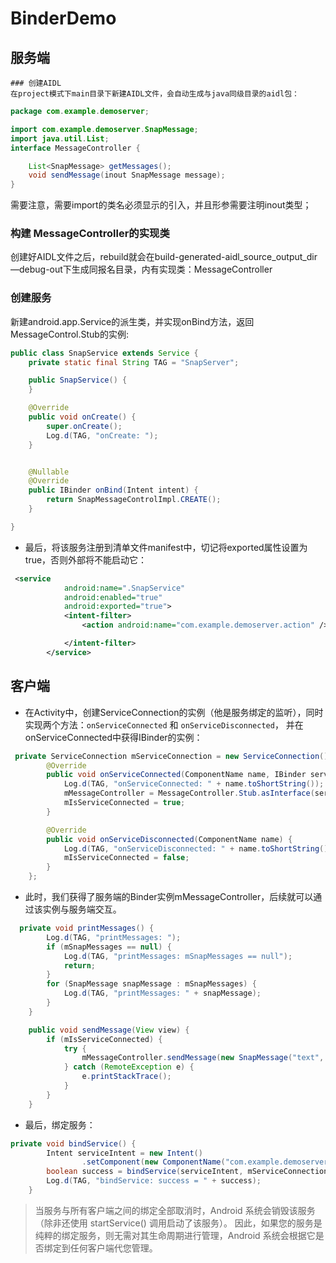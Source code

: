 # BinderDemo
## 服务端
    ### 创建AIDL
    在project模式下main目录下新建AIDL文件，会自动生成与java同级目录的aidl包：
  ```java
  package com.example.demoserver;

  import com.example.demoserver.SnapMessage;
  import java.util.List;
  interface MessageController {

      List<SnapMessage> getMessages();
      void sendMessage(inout SnapMessage message);
  }
  ```
  需要注意，需要import的类名必须显示的引入，并且形参需要注明inout类型；
  ### 构建 MessageController的实现类

  创建好AIDL文件之后，rebuild就会在build-generated-aidl_source_output_dir—debug-out下生成同报名目录，内有实现类：MessageController

  ### 创建服务

  新建android.app.Service的派生类，并实现onBind方法，返回MessageControl.Stub的实例:
  ```java
  public class SnapService extends Service {
      private static final String TAG = "SnapServer";

      public SnapService() {
      }

      @Override
      public void onCreate() {
          super.onCreate();
          Log.d(TAG, "onCreate: ");
      }


      @Nullable
      @Override
      public IBinder onBind(Intent intent) {
          return SnapMessageControlImpl.CREATE();
      }

  }
  ```

  - 最后，将该服务注册到清单文件manifest中，切记将exported属性设置为true，否则外部将不能启动它：
  ```xml
   <service
              android:name=".SnapService"
              android:enabled="true"
              android:exported="true">
              <intent-filter>
                  <action android:name="com.example.demoserver.action" />

              </intent-filter>
          </service>
  ```

  ## 客户端

  - 在Activity中，创建ServiceConnection的实例（他是服务绑定的监听），同时实现两个方法：`onServiceConnected` 和 `onServiceDisconnected`，
  并在onServiceConnected中获得IBinder的实例：
  ```java
   private ServiceConnection mServiceConnection = new ServiceConnection() {
          @Override
          public void onServiceConnected(ComponentName name, IBinder service) {
              Log.d(TAG, "onServiceConnected: " + name.toShortString());
              mMessageController = MessageController.Stub.asInterface(service);
              mIsServiceConnected = true;
          }

          @Override
          public void onServiceDisconnected(ComponentName name) {
              Log.d(TAG, "onServiceDisconnected: " + name.toShortString());
              mIsServiceConnected = false;
          }
      };
  ```
  - 此时，我们获得了服务端的Binder实例mMessageController，后续就可以通过该实例与服务端交互。

  ```java
    private void printMessages() {
          Log.d(TAG, "printMessages: ");
          if (mSnapMessages == null) {
              Log.d(TAG, "printMessages: mSnapMessages == null");
              return;
          }
          for (SnapMessage snapMessage : mSnapMessages) {
              Log.d(TAG, "printMessages: " + snapMessage);
          }
      }

      public void sendMessage(View view) {
          if (mIsServiceConnected) {
              try {
                  mMessageController.sendMessage(new SnapMessage("text", System.currentTimeMillis() + ""));
              } catch (RemoteException e) {
                  e.printStackTrace();
              }
          }
      }
  ```

  - 最后，绑定服务：
  ```java
  private void bindService() {
          Intent serviceIntent = new Intent()
                  .setComponent(new ComponentName("com.example.demoserver", "com.example.demoserver.SnapService"));
          boolean success = bindService(serviceIntent, mServiceConnection, Context.BIND_AUTO_CREATE);
          Log.d(TAG, "bindService: success = " + success);
      }
  ```
  > 当服务与所有客户端之间的绑定全部取消时，Android 系统会销毁该服务（除非还使用 startService() 调用启动了该服务）。
    因此，如果您的服务是纯粹的绑定服务，则无需对其生命周期进行管理，Android 系统会根据它是否绑定到任何客户端代您管理。